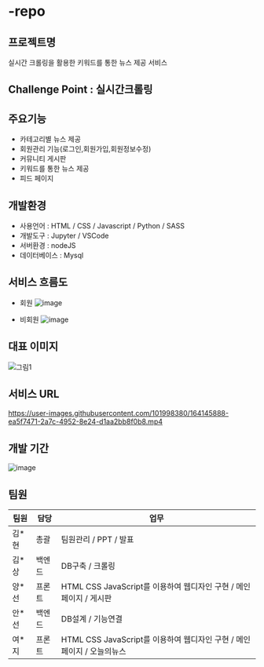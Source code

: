 # -repo

## 프로젝트명
실시간 크롤링을 활용한 키워드를 통한 뉴스 제공 서비스

## Challenge Point : 실시간크롤링

## 주요기능
- 카테고리별 뉴스 제공
- 회원관리 기능(로그인,회원가입,회원정보수정)
- 커뮤니티 게시판
- 키워드를 통한 뉴스 제공
- 피드 페이지

## 개발환경
- 사용언어 : HTML / CSS / Javascript / Python / SASS
- 개발도구 : Jupyter / VSCode
- 서버환경 : nodeJS
- 데이터베이스 : Mysql

## 서비스 흐름도
- 회원
![image](https://user-images.githubusercontent.com/101998380/164145157-29dd0607-2949-4409-acc8-711a0e2c0770.png)

- 비회원
![image](https://user-images.githubusercontent.com/101998380/164145193-12b5045c-75e0-4a8f-b40e-7883cc3dcff9.png)


## 대표 이미지
![그림1](https://user-images.githubusercontent.com/101968438/164144717-b2b148c0-92d5-43b5-9cd2-eef32445a024.png)

## 서비스 URL
https://user-images.githubusercontent.com/101998380/164145888-ea5f7471-2a7c-4952-8e24-d1aa2bb8f0b8.mp4



## 개발 기간
![image](https://user-images.githubusercontent.com/101998380/164144972-12f39efa-28bd-4f7c-a4d7-461360058a57.png)

## 팀원 
|팀원|담당|업무|
|------|---|---|
|김*현|총괄|팀원관리 / PPT / 발표 |
|김*상|백엔드|DB구축 / 크롤링 |
|양*선|프론트|HTML CSS JavaScript를 이용하여 웹디자인 구현 / 메인페이지 / 게시판 |
|안*선|백엔드|DB설계 / 기능연결 |
|여*지|프론트|HTML CSS JavaScript를 이용하여 웹디자인 구현 / 메인페이지 / 오늘의뉴스 |




